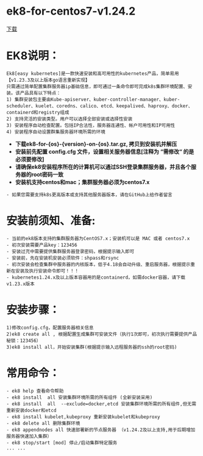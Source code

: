 # ek8-for-centos7-v1.24.2

[下载](https://github.com/catman002/kubernetes-ek8/releases)


# EK8说明：
```
Ek8[easy kubernetes]是一款快速安装和高可用性的kubernetes产品，简单易用 【v1.23.3及以上版本go语言重新实现】
只需通过简单配置集群服务器ip基础信息，即可通过一条命令即可完成k8s集群环境配置、安装。该产品具有以下特点：
1) 集群安装包主要由Kube-apiserver、kuber-controller-manager、kuber-scheduler、kuelet、coredns、calico、etcd、keepalived、haproxy、docker、containerd和registry组成
2) 支持灵活的安装类型。用户可以选择全部安装或选择性安装
3) 安装程序自动检查配置。包括IP合法性，服务器连通性、帐户可用性和IP可用性
4) 安装程序自动设置群集服务器环境所需的环境
```
- **下载ek8-for-{os}-{version}-on-{os}.tar.gz, 拷贝到安装机并解压**
- **安装前先配置 config.cfg 文件，设置相关服务器信息[注释为 “需修改“ 的是必须要修改]**
- **请确保ek8安装程序所在的计算机可以通过SSH登录集群服务器，并且各个服务器的root密码一致**
- **安装机支持centos和mac；集群服务器必须为centos7.x**

```
- 如果您需要支持k8s更高版本或支持其他服务器版本，请在GitHub上给作者留言

```

# 安装前须知、准备:
```
- 当前的ek8版本支持的集群服务器为CentOS7.x；安装机可以是 MAC 或者 centos7.x
- 初次安装需要产品key：123456 
- 安装过充中需要提供集群服务器登录密码，根据提示输入即可
- 安装前，先在安装机安装必须软件：shpass和rsync
- 初次安装会检查集群中服务器的内核版本，低于4.18会自动升级、重启服务器，根据提示重新在安装及执行安装命令即可！！！
- kubernetes1.24.x及以上版本容器用的是containerd，如需docker容器，请下载v1.23.x版本
```

# 安装步骤：
```
1)修改config.cfg，配置服务器相关信息
2)ek8 create all , 根据配置生成集群可安装文件（执行1次即可，初次执行需要提供产品秘锁：123456）
3)ek8 install all，开始安装集群(根据提示输入远程服务器的ssh的root密码)
```

# 常用命令：
```
- ek8 help 查看命令帮助
- ek8 install  all 安装集群环境所需的所有组件 (全新安装采用)
- ek8 install  all  --exclude=docker,etcd 安装集群环境所需的所有组件,但无需重新安装docker和etcd
- ek8 install kubelet,kubeproxy 重新安装kubelet和kubeproxy
- ek8 delete all 删除集群环境
- ek8 appendnodes all 快速部署新的节点服务器 （v1.24.2及以上支持,用于后期增加服务器快速加入集群）
- ek8 stop/start [mod] 停止/启动集群特定服务
... ...
```
